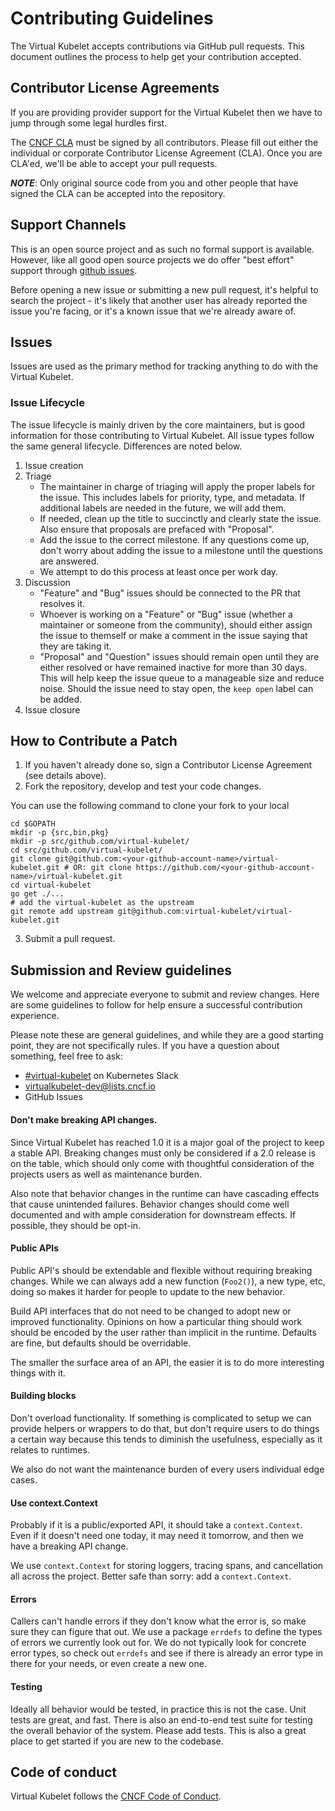 # Contributing Guidelines

The Virtual Kubelet accepts contributions via GitHub pull requests. This document outlines the process to help get your contribution accepted.

## Contributor License Agreements

If you are providing provider support for the Virtual Kubelet then we have to jump through some legal hurdles first.

The [CNCF CLA](https://github.com/kubernetes/community/blob/master/CLA.md) must be signed by all
contributors. Please fill out either the individual or corporate Contributor
License Agreement (CLA). Once you are CLA'ed, we'll be able to accept your pull
requests.

***NOTE***: Only original source code from you and other people that have
signed the CLA can be accepted into the repository.

## Support Channels

This is an open source project and as such no formal support is available.
However, like all good open source projects we do offer "best effort" support
through [github issues](https://github.com/virtual-kubelet/virtual-kubelet).

Before opening a new issue or submitting a new pull request, it's helpful to
search the project - it's likely that another user has already reported the
issue you're facing, or it's a known issue that we're already aware of.

## Issues

Issues are used as the primary method for tracking anything to do with the
Virtual Kubelet.

### Issue Lifecycle

The issue lifecycle is mainly driven by the core maintainers, but is good
information for those contributing to Virtual Kubelet. All issue types
follow the same general lifecycle. Differences are noted below.

1. Issue creation
1. Triage
    - The maintainer in charge of triaging will apply the proper labels for the
    issue. This includes labels for priority, type, and metadata. If additional
    labels are needed in the future, we will add them.
    - If needed, clean up the title to succinctly and clearly state the issue.
    Also ensure that proposals are prefaced with "Proposal".
    - Add the issue to the correct milestone. If any questions come up, don't
    worry about adding the issue to a milestone until the questions are
    answered.
    - We attempt to do this process at least once per work day.
1. Discussion
    - "Feature" and "Bug" issues should be connected to the PR that resolves it.
    - Whoever is working on a "Feature" or "Bug" issue (whether a maintainer or
    someone from the community), should either assign the issue to themself or
    make a comment in the issue saying that they are taking it.
    - "Proposal" and "Question" issues should remain open until they are
    either resolved or have remained inactive for more than 30 days. This will
    help keep the issue queue to a manageable size and reduce noise. Should the
    issue need to stay open, the `keep open` label can be added.
1. Issue closure

## How to Contribute a Patch

1. If you haven't already done so, sign a Contributor License Agreement
(see details above).
2. Fork the repository, develop and test your code changes.

You can use the following command to clone your fork to your local
```
cd $GOPATH
mkdir -p {src,bin,pkg}
mkdir -p src/github.com/virtual-kubelet/
cd src/github.com/virtual-kubelet/
git clone git@github.com:<your-github-account-name>/virtual-kubelet.git # OR: git clone https://github.com/<your-github-account-name>/virtual-kubelet.git
cd virtual-kubelet
go get ./...
# add the virtual-kubelet as the upstream
git remote add upstream git@github.com:virtual-kubelet/virtual-kubelet.git
```
3. Submit a pull request.


## Submission and Review guidelines

We welcome and appreciate everyone to submit and review changes. Here are some guidelines to follow for help ensure
a successful contribution experience.

Please note these are general guidelines, and while they are a good starting point, they are not specifically rules.
If you have a question about something, feel free to ask:

- [#virtual-kubelet](https://kubernetes.slack.com/archives/C8YU1QP8W) on Kubernetes Slack
- [virtualkubelet-dev@lists.cncf.io](mailto:virtualkubelet-dev@lists.cncf.io)
- GitHub Issues

#### Don't make breaking API changes.

Since Virtual Kubelet has reached 1.0 it is a major goal of the project to keep a stable API.
Breaking changes must only be considered if a 2.0 release is on the table, which should only come with thoughtful
consideration of the projects users as well as maintenance burden.

Also note that behavior changes in the runtime can have cascading effects that cause unintended failures. Behavior
changes should come well documented and with ample consideration for downstream effects. If possible, they should be
opt-in.

#### Public APIs

Public API's should be extendable and flexible without requiring breaking changes.
While we can always add a new function (`Foo2()`), a new type, etc, doing so makes it harder for people to update to
the new behavior.

Build API interfaces that do not need to be changed to adopt new or improved functionality. Opinions on how a particular
thing should work should be encoded by the user rather than implicit in the runtime. Defaults are fine, but defaults
should be overridable.

The smaller the surface area of an API, the easier it is to do more interesting things with it.

#### Building blocks

Don't overload functionality. If something is complicated to setup we can provide helpers or wrappers to do that, but
don't require users to do things a certain way because this tends to diminish the usefulness, especially as it relates
to runtimes.

We also do not want the maintenance burden of every users individual edge cases.

#### Use context.Context

Probably if it is a public/exported API, it should take a `context.Context`. Even if it doesn't need one today, it may
need it tomorrow, and then we have a breaking API change.

We use `context.Context` for storing loggers, tracing spans, and cancellation all across the project. Better safe
than sorry: add a `context.Context`.

#### Errors

Callers can't handle errors if they don't know what the error is, so make sure they can figure that out.
We use a package `errdefs` to define the types of errors we currently look out for. We do not typically look for
concrete error types, so check out `errdefs` and see if there is already an error type in there for your needs, or even
create a new one.

#### Testing

Ideally all behavior would be tested, in practice this is not the case. Unit tests are great, and fast. There is also
an end-to-end test suite for testing the overall behavior of the system. Please add tests. This is also a great place
to get started if you are new to the codebase.

## Code of conduct

Virtual Kubelet follows the [CNCF Code of Conduct](https://github.com/cncf/foundation/blob/master/code-of-conduct.md).
